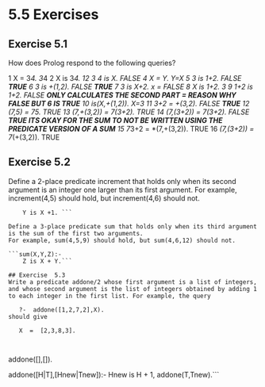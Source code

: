 # 5.5 Exercises
## Exercise  5.1
How does Prolog respond to the following queries?

1 X  =  3*4. 3*4
2 X  is  3*4. 12
3 4  is  X. FALSE
4 X  =  Y. Y=X
5 3  is  1+2.  FALSE **TRUE** 
6 3  is  +(1,2). FALSE **TRUE** 
7 3  is  X+2. x = FALSE 
8 X  is  1+2. 3
9 1+2  is  1+2. FALSE **ONLY CALCULATES THE SECOND PART = REASON WHY FALSE BUT 6 IS TRUE**
10 is(X,+(1,2)). X=3 
11 3+2  =  +(3,2). FALSE **TRUE**
12 *(7,5)  =  7*5. TRUE
13 *(7,+(3,2))  =  7*(3+2). TRUE
14 *(7,(3+2))  =  7*(3+2). FALSE **TRUE ITS OKAY FOR THE SUM TO NOT BE WRITTEN USING THE PREDICATE VERSION OF A SUM** 
15 7*3+2  =  *(7,+(3,2)). TRUE 
16 *(7,(3+2))  =  7*(+(3,2)). TRUE


## Exercise  5.2

Define a 2-place predicate increment that holds only when its second argument is an integer one larger than its first argument. 
For example, increment(4,5) should hold, but increment(4,6) should not.

```increment(X,Y):-
    Y is X +1. ``` 

Define a 3-place predicate sum that holds only when its third argument is the sum of the first two arguments. 
For example, sum(4,5,9) should hold, but sum(4,6,12) should not.

```sum(X,Y,Z):-
    Z is X + Y.```

## Exercise  5.3 
Write a predicate addone/2 whose first argument is a list of integers, and whose second argument is the list of integers obtained by adding 1 
to each integer in the first list. For example, the query

   ?-  addone([1,2,7,2],X).
should give

   X  =  [2,3,8,3].
   
   
```
addone([],[]).

addone([H|T],[Hnew|Tnew]):-
    Hnew is H + 1,
    addone(T,Tnew).```
